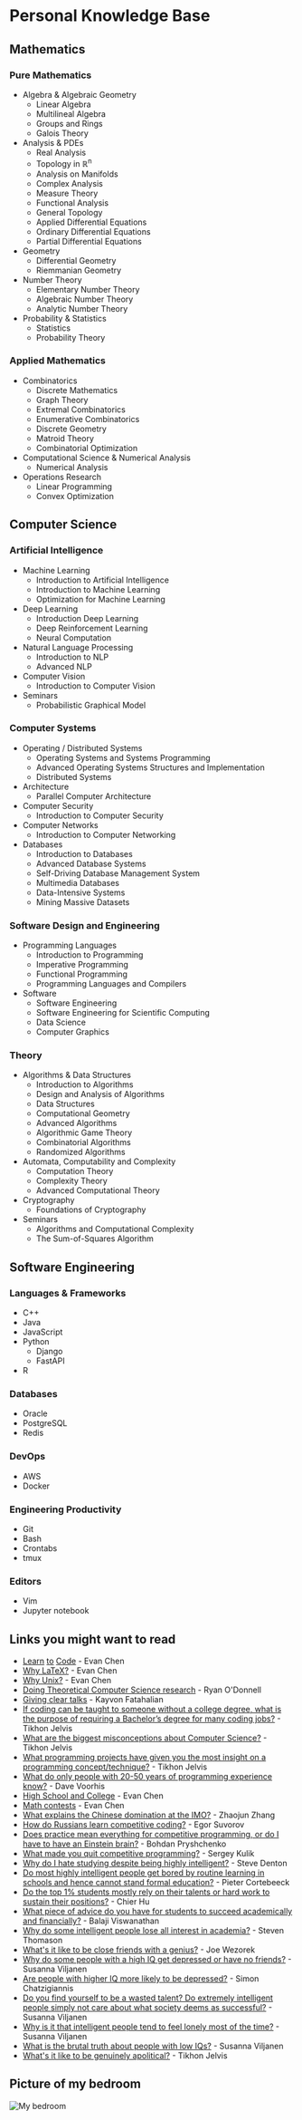 # Personal Knowledge Base

## Mathematics

### Pure Mathematics
- Algebra & Algebraic Geometry
    - Linear Algebra
    - Multilineal Algebra
    - Groups and Rings
    - Galois Theory
- Analysis & PDEs
    - Real Analysis
    - Topology in ℝ<sup>n</sup>
    - Analysis on Manifolds
    - Complex Analysis
    - Measure Theory
    - Functional Analysis
    - General Topology
    - Applied Differential Equations
    - Ordinary Differential Equations
    - Partial Differential Equations
- Geometry
    - Differential Geometry
    - Riemmanian Geometry
- Number Theory
    - Elementary Number Theory
    - Algebraic Number Theory
    - Analytic Number Theory
- Probability & Statistics
    - Statistics
    - Probability Theory
### Applied Mathematics
- Combinatorics
    - Discrete Mathematics
    - Graph Theory
    - Extremal Combinatorics
    - Enumerative Combinatorics
    - Discrete Geometry
    - Matroid Theory
    - Combinatorial Optimization
- Computational Science & Numerical Analysis
    - Numerical Analysis
- Operations Research
    - Linear Programming
    - Convex Optimization

## Computer Science

### Artificial Intelligence
- Machine Learning
    - Introduction to Artificial Intelligence
    - Introduction to Machine Learning
    - Optimization for Machine Learning
- Deep Learning
    - Introduction Deep Learning
    - Deep Reinforcement Learning
    - Neural Computation
- Natural Language Processing
    - Introduction to NLP
    - Advanced NLP
- Computer Vision
    - Introduction to Computer Vision
- Seminars
    - Probabilistic Graphical Model

### Computer Systems
- Operating / Distributed Systems
    - Operating Systems and Systems Programming
    - Advanced Operating Systems Structures and Implementation
    - Distributed Systems
- Architecture
    - Parallel Computer Architecture
- Computer Security
    - Introduction to Computer Security
- Computer Networks
    - Introduction to Computer Networking
- Databases
    - Introduction to Databases
    - Advanced Database Systems
    - Self-Driving Database Management System
    - Multimedia Databases
    - Data-Intensive Systems
    - Mining Massive Datasets

### Software Design and Engineering
- Programming Languages
    - Introduction to Programming
    - Imperative Programming
    - Functional Programming
    - Programming Languages and Compilers
- Software
    - Software Engineering
    - Software Engineering for Scientific Computing
    - Data Science
    - Computer Graphics

### Theory
- Algorithms & Data Structures
    - Introduction to Algorithms
    - Design and Analysis of Algorithms
    - Data Structures
    - Computational Geometry
    - Advanced Algorithms
    - Algorithmic Game Theory
    - Combinatorial Algorithms
    - Randomized Algorithms
- Automata, Computability and Complexity
    - Computation Theory
    - Complexity Theory
    - Advanced Computational Theory
- Cryptography
    - Foundations of Cryptography
- Seminars
    - Algorithms and Computational Complexity
    - The Sum-of-Squares Algorithm

## Software Engineering

### Languages & Frameworks
- C++
- Java
- JavaScript
- Python
    - Django
    - FastAPI
- R

### Databases
- Oracle
- PostgreSQL
- Redis

### DevOps
- AWS
- Docker

### Engineering Productivity
- Git
- Bash
- Crontabs
- tmux

### Editors
- Vim
- Jupyter notebook

## Links you might want to read
- [Learn](https://web.evanchen.cc/techspeech.html) [to](https://web.evanchen.cc/filesys.html) [Code](https://web.evanchen.cc/techsupport.html) - Evan Chen
- [Why LaTeX?](https://web.evanchen.cc/faq-latex.html) - Evan Chen
- [Why Unix?](https://web.evanchen.cc/faq-unix.html) - Evan Chen
- [Doing Theoretical Computer Science research](https://diderot-production.s3.amazonaws.com/media/courses_public/CMU%3APittsburgh%2C%20PA%3A15751%3ASpring%3A2019-20/book%3ALectures/ch%3Abook%3ALectures%3A%3A1cee4c5e-3718-11ea-b730-0e6bd3fbae45/chapter_attachments/9ef2297a-37a2-11ea-8641-0ae2204ab0dd_/tmp/tmpzkX74n/lecture01-2020.pdf) - Ryan O'Donnell
- [Giving clear talks](http://graphics.stanford.edu/~kayvonf/misc/cleartalktips.pdf) - Kayvon Fatahalian
- [If coding can be taught to someone without a college degree, what is the purpose of requiring a Bachelor’s degree for many coding jobs?](https://qr.ae/pvKNNa) - Tikhon Jelvis
- [What are the biggest misconceptions about Computer Science?](https://qr.ae/pvKNII) - Tikhon Jelvis
- [What programming projects have given you the most insight on a programming concept/technique?](https://qr.ae/pvKNG4) - Tikhon Jelvis
- [What do only people with 20-50 years of programming experience know?](https://qr.ae/pvKNIu) - Dave Voorhis
- [High School and College](https://web.evanchen.cc/faq-school.html) - Evan Chen
- [Math contests](https://web.evanchen.cc/faq-contest.html) - Evan Chen
- [What explains the Chinese domination at the IMO?](https://qr.ae/pvKI0V) - Zhaojun Zhang
- [How do Russians learn competitive coding?](https://qr.ae/pvKILm) - Egor Suvorov
- [Does practice mean everything for competitive programming, or do I have to have an Einstein brain?](https://qr.ae/pvKNRO) - Bohdan Pryshchenko
- [What made you quit competitive programming?](https://qr.ae/pvKNTq) - Sergey Kulik
- [Why do I hate studying despite being highly intelligent?](https://qr.ae/pvKNX2) - Steve Denton
- [Do most highly intelligent people get bored by routine learning in schools and hence cannot stand formal education?](https://qr.ae/pvKNRs) - Pieter Cortebeeck
- [Do the top 1% students mostly rely on their talents or hard work to sustain their positions?](https://qr.ae/pvKNRx) - Chier Hu
- [What piece of advice do you have for students to succeed academically and financially?](https://qr.ae/pvKN74) - Balaji Viswanathan
- [Why do some intelligent people lose all interest in academia?](https://qr.ae/pvKNRi) - Steven Thomason
- [What's it like to be close friends with a genius?](https://qr.ae/pvKN1w) - Joe Wezorek
- [Why do some people with a high IQ get depressed or have no friends?](https://qr.ae/pvKNRf) - Susanna Viljanen
- [Are people with higher IQ more likely to be depressed?](https://qr.ae/pvKNX3) - Simon Chatzigiannis
- [Do you find yourself to be a wasted talent? Do extremely intelligent people simply not care about what society deems as successful?](https://qr.ae/pvKNp6) - Susanna Viljanen
- [Why is it that intelligent people tend to feel lonely most of the time?](https://qr.ae/pvKNp3) - Susanna Viljanen
- [What is the brutal truth about people with low IQs?](https://qr.ae/pvKNTB) - Susanna Viljanen
- [What's it like to be genuinely apolitical?](https://qr.ae/pvKNT3) - Tikhon Jelvis

## Picture of my bedroom
![My bedroom](images/bedroom.jpg)